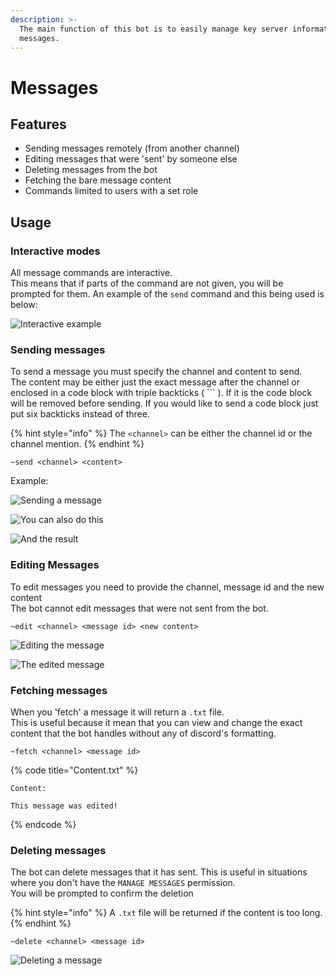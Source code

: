 ```yaml
---
description: >-
  The main function of this bot is to easily manage key server information
  messages.
---
```


# Messages

## Features

* Sending messages remotely \(from another channel\)
* Editing messages that were 'sent' by someone else
* Deleting messages from the bot
* Fetching the bare message content
* Commands limited to users with a set role

## Usage

### Interactive modes

All message commands are interactive.  
This means that if parts of the command are not given, you will be prompted for them. An example of the `send` command and this being used is below:

![Interactive example](../.gitbook/assets/send_interactive%20%281%29.png)

### Sending messages

To send a message you must specify the channel and content to send.  
The content may be either just the exact message after the channel or enclosed in a code block with triple backticks \( \`\`\` \). If it is the code block will be removed before sending. If you would like to send a code block just put six backticks instead of three.

{% hint style="info" %}
The `<channel>` can be either the channel id or the channel mention.
{% endhint %}

`~send <channel> <content>`

Example:

![Sending a message](../.gitbook/assets/send_1%20%281%29.png)

![You can also do this](../.gitbook/assets/send_1_code_block%20%281%29.png)

![And the result](../.gitbook/assets/send_2%20%281%29.png)

### Editing Messages

To edit messages you need to provide the channel, message id and the new content  
The bot cannot edit messages that were not sent from the bot.

`~edit <channel> <message id> <new content>`

![Editing the message](../.gitbook/assets/edit_1%20%281%29.png)

![The edited message](../.gitbook/assets/edit_2%20%281%29.png)

### Fetching messages

When you 'fetch' a message it will return a `.txt` file.  
This is useful because it mean that you can view and change the exact content that the bot handles without any of discord's formatting.

`~fetch <channel> <message id>`

{% code title="Content.txt" %}
```text
Content:

This message was edited!
```
{% endcode %}

### Deleting messages

The bot can delete messages that it has sent. This is useful in situations where you don't have the `MANAGE MESSAGES` permission.  
You will be prompted to confirm the deletion

{% hint style="info" %}
A `.txt` file will be returned if the content is too long.
{% endhint %}

`~delete <channel> <message id>`

![Deleting a message](../.gitbook/assets/delete%20%281%29.png)


